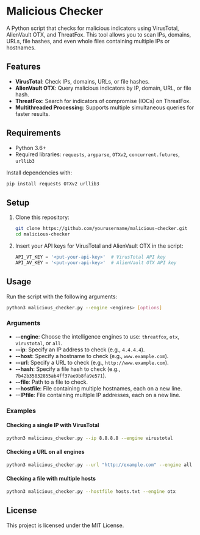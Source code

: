 # Malicious Checker

A Python script that checks for malicious indicators using VirusTotal, AlienVault OTX, and ThreatFox. This tool allows you to scan IPs, domains, URLs, file hashes, and even whole files containing multiple IPs or hostnames.

## Features

- **VirusTotal**: Check IPs, domains, URLs, or file hashes.
- **AlienVault OTX**: Query malicious indicators by IP, domain, URL, or file hash.
- **ThreatFox**: Search for indicators of compromise (IOCs) on ThreatFox.
- **Multithreaded Processing**: Supports multiple simultaneous queries for faster results.

## Requirements

- Python 3.6+
- Required libraries: `requests`, `argparse`, `OTXv2`, `concurrent.futures`, `urllib3`

Install dependencies with:
```bash
pip install requests OTXv2 urllib3
```

## Setup

1. Clone this repository:
    ```bash
    git clone https://github.com/yourusername/malicious-checker.git
    cd malicious-checker
    ```

2. Insert your API keys for VirusTotal and AlienVault OTX in the script:
    ```python
    API_VT_KEY = '<put-your-api-key>'  # VirusTotal API key
    API_AV_KEY = '<put-your-api-key>'  # AlienVault OTX API key
    ```

## Usage

Run the script with the following arguments:

```bash
python3 malicious_checker.py --engine <engines> [options]
```

### Arguments

- **--engine**: Choose the intelligence engines to use: `threatfox`, `otx`, `virustotal`, or `all`.
- **--ip**: Specify an IP address to check (e.g., `4.4.4.4`).
- **--host**: Specify a hostname to check (e.g., `www.example.com`).
- **--url**: Specify a URL to check (e.g., `http://www.example.com`).
- **--hash**: Specify a file hash to check (e.g., `7b42b35832855ab4ff37ae9b8fa9e571`).
- **--file**: Path to a file to check.
- **--hostfile**: File containing multiple hostnames, each on a new line.
- **--IPfile**: File containing multiple IP addresses, each on a new line.

### Examples

#### Checking a single IP with VirusTotal
```bash
python3 malicious_checker.py --ip 8.8.8.8 --engine virustotal
```

#### Checking a URL on all engines
```bash
python3 malicious_checker.py --url "http://example.com" --engine all
```

#### Checking a file with multiple hosts
```bash
python3 malicious_checker.py --hostfile hosts.txt --engine otx
```

## License

This project is licensed under the MIT License.
```
